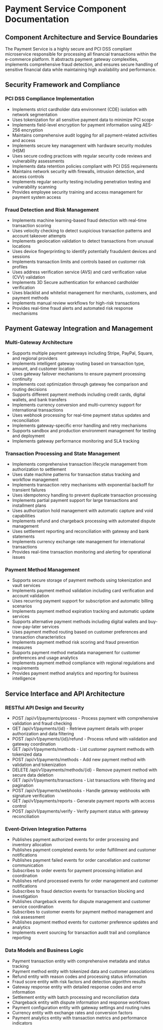 # Payment Service Component Documentation

## Component Architecture and Service Boundaries

The Payment Service is a highly secure and PCI DSS compliant microservice responsible for processing all financial transactions within the e-commerce platform. It abstracts payment gateway complexities, implements comprehensive fraud detection, and ensures secure handling of sensitive financial data while maintaining high availability and performance.

## Security Framework and Compliance

### PCI DSS Compliance Implementation
- Implements strict cardholder data environment (CDE) isolation with network segmentation
- Uses tokenization for all sensitive payment data to minimize PCI scope
- Implements field-level encryption for payment information using AES-256 encryption
- Maintains comprehensive audit logging for all payment-related activities and access
- Implements secure key management with hardware security modules (HSM)
- Uses secure coding practices with regular security code reviews and vulnerability assessments
- Implements data retention policies compliant with PCI DSS requirements
- Maintains network security with firewalls, intrusion detection, and access controls
- Implements regular security testing including penetration testing and vulnerability scanning
- Provides employee security training and access management for payment system access

### Fraud Detection and Risk Management
- Implements machine learning-based fraud detection with real-time transaction scoring
- Uses velocity checking to detect suspicious transaction patterns and account takeover attempts
- Implements geolocation validation to detect transactions from unusual locations
- Uses device fingerprinting to identify potentially fraudulent devices and sessions
- Implements transaction limits and controls based on customer risk profiles
- Uses address verification service (AVS) and card verification value (CVV) validation
- Implements 3D Secure authentication for enhanced cardholder verification
- Uses blacklist and whitelist management for merchants, customers, and payment methods
- Implements manual review workflows for high-risk transactions
- Provides real-time fraud alerts and automated risk response mechanisms

## Payment Gateway Integration and Management

### Multi-Gateway Architecture
- Supports multiple payment gateways including Stripe, PayPal, Square, and regional providers
- Implements intelligent gateway routing based on transaction type, amount, and customer location
- Uses gateway failover mechanisms to ensure payment processing continuity
- Implements cost optimization through gateway fee comparison and routing decisions
- Supports different payment methods including credit cards, digital wallets, and bank transfers
- Implements currency conversion and multi-currency support for international transactions
- Uses webhook processing for real-time payment status updates and reconciliation
- Implements gateway-specific error handling and retry mechanisms
- Supports sandbox and production environment management for testing and deployment
- Implements gateway performance monitoring and SLA tracking

### Transaction Processing and State Management
- Implements comprehensive transaction lifecycle management from authorization to settlement
- Uses state machine patterns for transaction status tracking and workflow management
- Implements transaction retry mechanisms with exponential backoff for transient failures
- Uses idempotency handling to prevent duplicate transaction processing
- Implements partial payment support for large transactions and installment plans
- Uses authorization hold management with automatic capture and void capabilities
- Implements refund and chargeback processing with automated dispute management
- Uses settlement reporting and reconciliation with gateway and bank statements
- Implements currency exchange rate management for international transactions
- Provides real-time transaction monitoring and alerting for operational issues

### Payment Method Management
- Supports secure storage of payment methods using tokenization and vault services
- Implements payment method validation including card verification and account validation
- Uses recurring payment support for subscription and automatic billing scenarios
- Implements payment method expiration tracking and automatic update services
- Supports alternative payment methods including digital wallets and buy-now-pay-later services
- Uses payment method routing based on customer preferences and transaction characteristics
- Implements payment method risk scoring and fraud prevention measures
- Supports payment method metadata management for customer preferences and usage analytics
- Implements payment method compliance with regional regulations and requirements
- Provides payment method analytics and reporting for business intelligence

## Service Interface and API Architecture

### RESTful API Design and Security
- POST /api/v1/payments/process - Process payment with comprehensive validation and fraud checking
- GET /api/v1/payments/{id} - Retrieve payment details with proper authorization and data filtering
- POST /api/v1/payments/{id}/refund - Process refund with validation and gateway coordination
- GET /api/v1/payments/methods - List customer payment methods with tokenized data
- POST /api/v1/payments/methods - Add new payment method with validation and tokenization
- DELETE /api/v1/payments/methods/{id} - Remove payment method with secure data deletion
- GET /api/v1/payments/transactions - List transactions with filtering and pagination
- POST /api/v1/payments/webhooks - Handle gateway webhooks with signature verification
- GET /api/v1/payments/reports - Generate payment reports with access control
- POST /api/v1/payments/verify - Verify payment status with gateway reconciliation

### Event-Driven Integration Patterns
- Publishes payment authorized events for order processing and inventory allocation
- Publishes payment completed events for order fulfillment and customer notifications
- Publishes payment failed events for order cancellation and customer communication
- Subscribes to order events for payment processing initiation and coordination
- Publishes refund processed events for order management and customer notifications
- Subscribes to fraud detection events for transaction blocking and investigation
- Publishes chargeback events for dispute management and customer service coordination
- Subscribes to customer events for payment method management and risk assessment
- Publishes payment method events for customer preference updates and analytics
- Implements event sourcing for transaction audit trail and compliance reporting

### Data Models and Business Logic
- Payment transaction entity with comprehensive metadata and status tracking
- Payment method entity with tokenized data and customer associations
- Refund entity with reason codes and processing status information
- Fraud score entity with risk factors and detection algorithm results
- Gateway response entity with detailed response codes and error information
- Settlement entity with batch processing and reconciliation data
- Chargeback entity with dispute information and response workflows
- Payment configuration entity with gateway settings and routing rules
- Currency entity with exchange rates and conversion factors
- Payment analytics entity with transaction metrics and performance indicators
